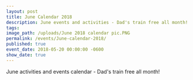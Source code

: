 ```yaml
---
layout: post
title: June Calendar 2018
description: June events and activities - Dad's train free all month!
tags:
image_path: /uploads/June 2018 calendar pic.PNG
permalink: /events/June-calendar-2018/
published: true
event_date: 2018-05-20 00:00:00 -0600
show_date: true
---
```


June activities and events calendar - Dad's train free all month!